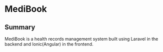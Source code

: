 # MediBook

## Summary

MediBook is a health records management system built using Laravel in the backend and Ionic(Angular) in the frontend.
